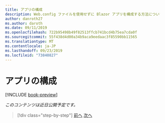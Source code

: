 ```yaml
---
title: アプリの構成
description: Web.config ファイルを使用せずに Blazor アプリを構成する方法について説明します。
author: danroth27
ms.author: daroth
ms.date: 09/11/2019
ms.openlocfilehash: 722b95498b49f82513ffcb741bcd4b75ea7cda0f
ms.sourcegitcommit: 55f438d4d00a34b9aca9eedaac3f85590bb11565
ms.translationtype: MT
ms.contentlocale: ja-JP
ms.lasthandoff: 09/23/2019
ms.locfileid: "73840827"
---
```

# <a name="app-configuration"></a>アプリの構成

[!INCLUDE [book-preview](../../../includes/book-preview.md)]

*このコンテンツは近日公開予定です。*

>[!div class="step-by-step"]
>[前へ](middleware.md)
>[次へ](security-authentication-authorization.md)
